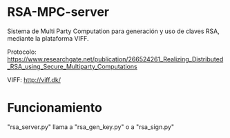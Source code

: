# RSA-MPC-server
Sistema de Multi Party Computation para generación y uso de claves RSA, mediante la plataforma VIFF.

Protocolo:
https://www.researchgate.net/publication/266524261_Realizing_Distributed_RSA_using_Secure_Multiparty_Computations

VIFF:
http://viff.dk/

# Funcionamiento
"rsa_server.py" llama a "rsa_gen_key.py" o a "rsa_sign.py"
